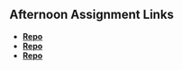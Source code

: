 ## Afternoon Assignment Links

* **[Repo](https://github.com/partypete92/<ASSIGNMENT_REPO>)**
* **[Repo](https://github.com/partypete92/<ASSIGNMENT_REPO>)**
* **[Repo](https://github.com/partypete92/<ASSIGNMENT_REPO>)**
